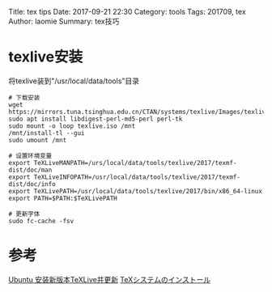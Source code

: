 Title: tex tips
Date: 2017-09-21 22:30
Category: tools
Tags: 201709, tex
Author: laomie
Summary: tex技巧

texlive安装
===============
将texlive装到"/usr/local/data/tools"目录
```
# 下载安装
wget https://mirrors.tuna.tsinghua.edu.cn/CTAN/systems/texlive/Images/texlive.iso 
sudo apt install libdigest-perl-md5-perl perl-tk
sudo mount -o loop texlive.iso /mnt
/mnt/install-tl --gui
sudo umount /mnt
 
# 设置环境变量
export TeXLiveMANPATH=/urs/local/data/tools/texlive/2017/texmf-dist/doc/man
export TeXLiveINFOPATH=/usr/local/data/tools/texlive/2017/texmf-dist/doc/info
export TeXLivePATH=/usr/local/data/tools/texlive/2017/bin/x86_64-linux
export PATH=$PATH:$TeXLivePATH

# 更新字体
sudo fc-cache -fsv
```

参考
==================
[Ubuntu 安装新版本TeXLive并更新](http://www.latexstudio.net/archives/9788)
[TeXシステムのインストール](http://user.ecc.u-tokyo.ac.jp/users/user-15826/wiki/?TeX/Install)
